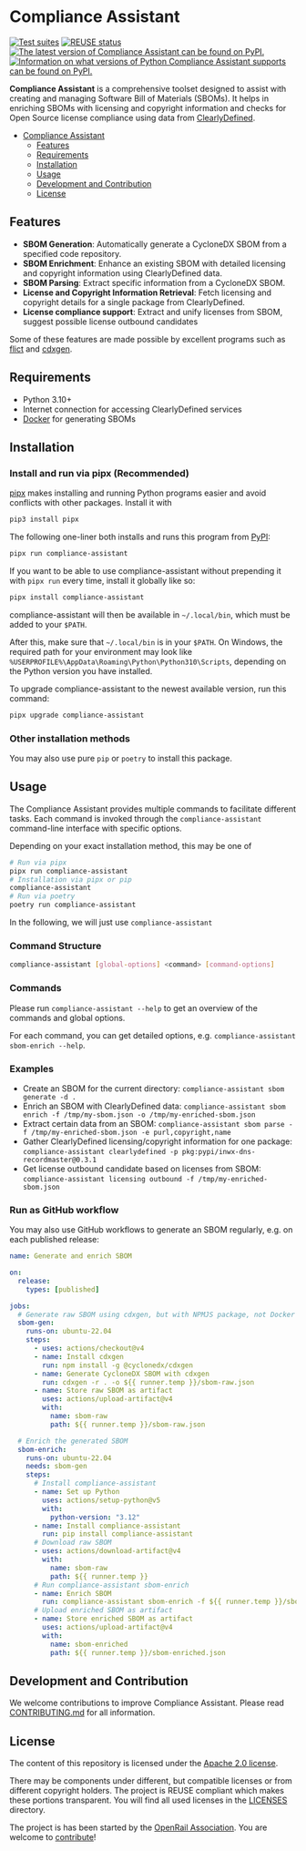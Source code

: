 <!--
SPDX-FileCopyrightText: 2024 DB Systel GmbH

SPDX-License-Identifier: Apache-2.0
-->

# Compliance Assistant

[![Test suites](https://github.com/OpenRailAssociation/compliance-assistant/actions/workflows/test.yaml/badge.svg)](https://github.com/OpenRailAssociation/compliance-assistant/actions/workflows/test.yaml)
[![REUSE status](https://api.reuse.software/badge/github.com/OpenRailAssociation/compliance-assistant)](https://api.reuse.software/info/github.com/OpenRailAssociation/compliance-assistant)
[![The latest version of Compliance Assistant can be found on PyPI.](https://img.shields.io/pypi/v/compliance-assistant.svg)](https://pypi.org/project/compliance-assistant/)
[![Information on what versions of Python Compliance Assistant supports can be found on PyPI.](https://img.shields.io/pypi/pyversions/compliance-assistant.svg)](https://pypi.org/project/compliance-assistant/)

**Compliance Assistant** is a comprehensive toolset designed to assist with creating and managing Software Bill of Materials (SBOMs). It helps in enriching SBOMs with licensing and copyright information and checks for Open Source license compliance using data from [ClearlyDefined](https://clearlydefined.io/).

<!-- TOC -->
- [Compliance Assistant](#compliance-assistant)
  - [Features](#features)
  - [Requirements](#requirements)
  - [Installation](#installation)
  - [Usage](#usage)
  - [Development and Contribution](#development-and-contribution)
  - [License](#license)
<!-- /TOC -->

## Features

- **SBOM Generation**: Automatically generate a CycloneDX SBOM from a specified code repository.
- **SBOM Enrichment**: Enhance an existing SBOM with detailed licensing and copyright information using ClearlyDefined data.
- **SBOM Parsing**: Extract specific information from a CycloneDX SBOM.
- **License and Copyright Information Retrieval**: Fetch licensing and copyright details for a single package from ClearlyDefined.
- **License compliance support**: Extract and unify licenses from SBOM, suggest possible license outbound candidates

Some of these features are made possible by excellent programs such as [flict](https://github.com/vinland-technology/flict) and [cdxgen](https://github.com/CycloneDX/cdxgen).

## Requirements

- Python 3.10+
- Internet connection for accessing ClearlyDefined services
- [Docker](https://www.docker.com/) for generating SBOMs

## Installation

### Install and run via pipx (Recommended)

[pipx](https://pypa.github.io/pipx/) makes installing and running Python programs easier and avoid conflicts with other packages. Install it with

```sh
pip3 install pipx
```

The following one-liner both installs and runs this program from [PyPI](https://pypi.org/project/compliance-assistant/):

```sh
pipx run compliance-assistant
```

If you want to be able to use compliance-assistant without prepending it with `pipx run` every time, install it globally like so:

```sh
pipx install compliance-assistant
```

compliance-assistant will then be available in `~/.local/bin`, which must be added to your `$PATH`.

After this, make sure that `~/.local/bin` is in your `$PATH`. On Windows, the required path for your environment may look like `%USERPROFILE%\AppData\Roaming\Python\Python310\Scripts`, depending on the Python version you have installed.

To upgrade compliance-assistant to the newest available version, run this command:

```sh
pipx upgrade compliance-assistant
```


### Other installation methods

You may also use pure `pip` or `poetry` to install this package.


## Usage

The Compliance Assistant provides multiple commands to facilitate different tasks. Each command is invoked through the `compliance-assistant` command-line interface with specific options.

Depending on your exact installation method, this may be one of

```sh
# Run via pipx
pipx run compliance-assistant
# Installation via pipx or pip
compliance-assistant
# Run via poetry
poetry run compliance-assistant
```

In the following, we will just use `compliance-assistant`

### Command Structure

```bash
compliance-assistant [global-options] <command> [command-options]
```

### Commands

Please run `compliance-assistant --help` to get an overview of the commands and global options.

For each command, you can get detailed options, e.g. `compliance-assistant sbom-enrich --help`.

### Examples

* Create an SBOM for the current directory: `compliance-assistant sbom generate -d .`
* Enrich an SBOM with ClearlyDefined data: `compliance-assistant sbom enrich -f /tmp/my-sbom.json -o /tmp/my-enriched-sbom.json`
* Extract certain data from an SBOM: `compliance-assistant sbom parse -f /tmp/my-enriched-sbom.json -e purl,copyright,name`
* Gather ClearlyDefined licensing/copyright information for one package: `compliance-assistant clearlydefined -p pkg:pypi/inwx-dns-recordmaster@0.3.1`
* Get license outbound candidate based on licenses from SBOM: `compliance-assistant licensing outbound -f /tmp/my-enriched-sbom.json`

### Run as GitHub workflow

You may also use GitHub workflows to generate an SBOM regularly, e.g. on each published release:

```yaml
name: Generate and enrich SBOM

on:
  release:
    types: [published]

jobs:
  # Generate raw SBOM using cdxgen, but with NPMJS package, not Docker container
  sbom-gen:
    runs-on: ubuntu-22.04
    steps:
      - uses: actions/checkout@v4
      - name: Install cdxgen
        run: npm install -g @cyclonedx/cdxgen
      - name: Generate CycloneDX SBOM with cdxgen
        run: cdxgen -r . -o ${{ runner.temp }}/sbom-raw.json
      - name: Store raw SBOM as artifact
        uses: actions/upload-artifact@v4
        with:
          name: sbom-raw
          path: ${{ runner.temp }}/sbom-raw.json

  # Enrich the generated SBOM
  sbom-enrich:
    runs-on: ubuntu-22.04
    needs: sbom-gen
    steps:
      # Install compliance-assistant
      - name: Set up Python
        uses: actions/setup-python@v5
        with:
          python-version: "3.12"
      - name: Install compliance-assistant
        run: pip install compliance-assistant
      # Download raw SBOM
      - uses: actions/download-artifact@v4
        with:
          name: sbom-raw
          path: ${{ runner.temp }}
      # Run compliance-assistant sbom-enrich
      - name: Enrich SBOM
        run: compliance-assistant sbom-enrich -f ${{ runner.temp }}/sbom-raw.json -o ${{ runner.temp }}/sbom-enriched.json
      # Upload enriched SBOM as artifact
      - name: Store enriched SBOM as artifact
        uses: actions/upload-artifact@v4
        with:
          name: sbom-enriched
          path: ${{ runner.temp }}/sbom-enriched.json
```


## Development and Contribution

We welcome contributions to improve Compliance Assistant. Please read [CONTRIBUTING.md](./CONTRIBUTING.md) for all information.


## License

The content of this repository is licensed under the [Apache 2.0 license](https://www.apache.org/licenses/LICENSE-2.0).

There may be components under different, but compatible licenses or from different copyright holders. The project is REUSE compliant which makes these portions transparent. You will find all used licenses in the [LICENSES](./LICENSES/) directory.

The project is has been started by the [OpenRail Association](https://openrailassociation.org). You are welcome to [contribute](./CONTRIBUTING.md)!
